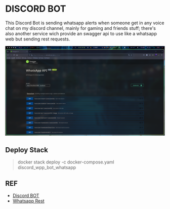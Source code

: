 # DISCORD BOT
This Discord Bot is sending whatsapp alerts when someone get in any voice chat on my discord channel, mainly for gaming and friends stuff; there's also another service wich provide an swagger api to use like a whatsapp web but sending rest requests.

![swagger](../../../../static/images/swagger-discord.png)

## Deploy Stack
> docker stack deploy -c docker-compose.yaml discord_wpp_bot_whatsapp

## REF
- [Discord BOT](https://github.com/AleixoLucas42/whatsapp_discord_bot)
- [Whatsapp Rest](https://github.com/chrishubert/whatsapp-web-api.git)